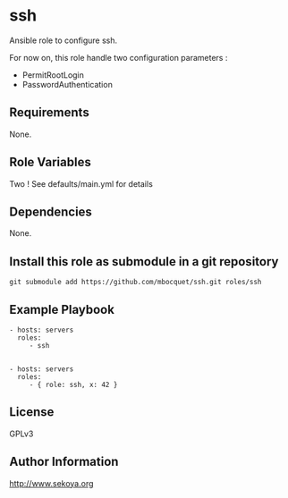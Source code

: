 # ssh

Ansible role to configure ssh.

For now on, this role handle two configuration parameters :

- PermitRootLogin
- PasswordAuthentication

## Requirements

None.

## Role Variables

Two ! See defaults/main.yml for details

## Dependencies

None.

## Install this role as submodule in a git repository

`git submodule add https://github.com/mbocquet/ssh.git roles/ssh`

## Example Playbook

    - hosts: servers
      roles:
         - ssh


    - hosts: servers
      roles:
         - { role: ssh, x: 42 }

## License

GPLv3

## Author Information

http://www.sekoya.org
